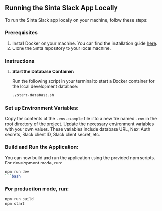 ## Running the Sinta Slack App Locally

To run the Sinta Slack app locally on your machine, follow these steps:

### Prerequisites

1. Install Docker on your machine. You can find the installation guide [here](https://docs.docker.com/engine/install/).
2. Clone the Sinta repository to your local machine.

### Instructions

1. **Start the Database Container:**

   Run the following script in your terminal to start a Docker container for the local development database:

   ```bash
   ./start-database.sh
### Set up Environment Variables:

Copy the contents of the `.env.example` file into a new file named `.env` in the root directory of the project. Update the necessary environment variables with your own values. These variables include database URL, Next Auth secrets, Slack client ID, Slack client secret, etc.

### Build and Run the Application:

You can now build and run the application using the provided npm scripts. For development mode, run:

```bash
npm run dev
```bash
```

### For production mode, run:

```bash
npm run build
npm start
``` 
